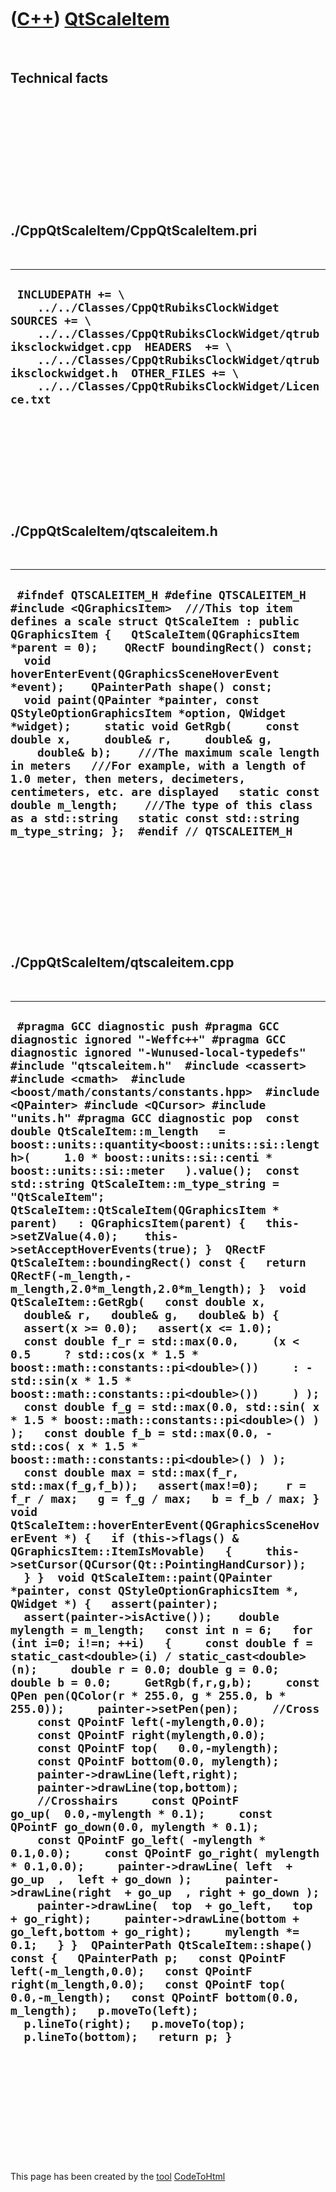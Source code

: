 



 

 

 

 

 

([C++](Cpp.md)) [QtScaleItem](CppQtScaleItem.md)
==================================================

 

Technical facts
---------------

 

 

 

 

 

 

./CppQtScaleItem/CppQtScaleItem.pri
-----------------------------------

 

  --------------------------------------------------------------------------------------------------------------------------------------------------------------------------------------------------------------------------------------------------------------------------------------------------
  ` INCLUDEPATH += \     ../../Classes/CppQtRubiksClockWidget  SOURCES += \     ../../Classes/CppQtRubiksClockWidget/qtrubiksclockwidget.cpp  HEADERS  += \     ../../Classes/CppQtRubiksClockWidget/qtrubiksclockwidget.h  OTHER_FILES += \     ../../Classes/CppQtRubiksClockWidget/Licence.txt`
  --------------------------------------------------------------------------------------------------------------------------------------------------------------------------------------------------------------------------------------------------------------------------------------------------

 

 

 

 

 

./CppQtScaleItem/qtscaleitem.h
------------------------------

 

  ---------------------------------------------------------------------------------------------------------------------------------------------------------------------------------------------------------------------------------------------------------------------------------------------------------------------------------------------------------------------------------------------------------------------------------------------------------------------------------------------------------------------------------------------------------------------------------------------------------------------------------------------------------------------------------------------------------------------------------------------------------------------------------------------------------------------
  ` #ifndef QTSCALEITEM_H #define QTSCALEITEM_H  #include <QGraphicsItem>  ///This top item defines a scale struct QtScaleItem : public QGraphicsItem {   QtScaleItem(QGraphicsItem *parent = 0);    QRectF boundingRect() const;    void hoverEnterEvent(QGraphicsSceneHoverEvent *event);    QPainterPath shape() const;     void paint(QPainter *painter, const QStyleOptionGraphicsItem *option, QWidget *widget);     static void GetRgb(     const double x,     double& r,     double& g,     double& b);    ///The maximum scale length in meters   ///For example, with a length of 1.0 meter, then meters, decimeters, centimeters, etc. are displayed   static const double m_length;    ///The type of this class as a std::string   static const std::string m_type_string; };  #endif // QTSCALEITEM_H`
  ---------------------------------------------------------------------------------------------------------------------------------------------------------------------------------------------------------------------------------------------------------------------------------------------------------------------------------------------------------------------------------------------------------------------------------------------------------------------------------------------------------------------------------------------------------------------------------------------------------------------------------------------------------------------------------------------------------------------------------------------------------------------------------------------------------------------

 

 

 

 

 

./CppQtScaleItem/qtscaleitem.cpp
--------------------------------

 

  --------------------------------------------------------------------------------------------------------------------------------------------------------------------------------------------------------------------------------------------------------------------------------------------------------------------------------------------------------------------------------------------------------------------------------------------------------------------------------------------------------------------------------------------------------------------------------------------------------------------------------------------------------------------------------------------------------------------------------------------------------------------------------------------------------------------------------------------------------------------------------------------------------------------------------------------------------------------------------------------------------------------------------------------------------------------------------------------------------------------------------------------------------------------------------------------------------------------------------------------------------------------------------------------------------------------------------------------------------------------------------------------------------------------------------------------------------------------------------------------------------------------------------------------------------------------------------------------------------------------------------------------------------------------------------------------------------------------------------------------------------------------------------------------------------------------------------------------------------------------------------------------------------------------------------------------------------------------------------------------------------------------------------------------------------------------------------------------------------------------------------------------------------------------------------------------------------------------------------------------------------------------------------------------------------------------------------------------------------------------------------------------------------------------------------------------------------------------------------------------------------------------------------------------------------------------------------------------------------------------------------------------------------------------------------------------------------------------------------------------------------------------------------------------------------------------------------------------------------------------------------------------------------------------------------------------------------------------------------------------------------------------------------------------------------------------------------------------------------------------------------------------------------------------------------------------------------------
  ` #pragma GCC diagnostic push #pragma GCC diagnostic ignored "-Weffc++" #pragma GCC diagnostic ignored "-Wunused-local-typedefs" #include "qtscaleitem.h"  #include <cassert> #include <cmath>  #include <boost/math/constants/constants.hpp>  #include <QPainter> #include <QCursor> #include "units.h" #pragma GCC diagnostic pop  const double QtScaleItem::m_length   = boost::units::quantity<boost::units::si::length>(     1.0 * boost::units::si::centi * boost::units::si::meter   ).value();  const std::string QtScaleItem::m_type_string = "QtScaleItem";  QtScaleItem::QtScaleItem(QGraphicsItem * parent)   : QGraphicsItem(parent) {   this->setZValue(4.0);    this->setAcceptHoverEvents(true); }  QRectF QtScaleItem::boundingRect() const {   return QRectF(-m_length,-m_length,2.0*m_length,2.0*m_length); }  void QtScaleItem::GetRgb(   const double x,   double& r,   double& g,   double& b) {   assert(x >= 0.0);   assert(x <= 1.0);    const double f_r = std::max(0.0,     (x < 0.5     ? std::cos(x * 1.5 * boost::math::constants::pi<double>())     : -std::sin(x * 1.5 * boost::math::constants::pi<double>())     ) );   const double f_g = std::max(0.0, std::sin( x * 1.5 * boost::math::constants::pi<double>() ) );   const double f_b = std::max(0.0, -std::cos( x * 1.5 * boost::math::constants::pi<double>() ) );   const double max = std::max(f_r, std::max(f_g,f_b));   assert(max!=0);    r = f_r / max;   g = f_g / max;   b = f_b / max; }  void QtScaleItem::hoverEnterEvent(QGraphicsSceneHoverEvent *) {   if (this->flags() & QGraphicsItem::ItemIsMovable)   {     this->setCursor(QCursor(Qt::PointingHandCursor));   } }  void QtScaleItem::paint(QPainter *painter, const QStyleOptionGraphicsItem *, QWidget *) {   assert(painter);   assert(painter->isActive());    double mylength = m_length;   const int n = 6;   for (int i=0; i!=n; ++i)   {     const double f = static_cast<double>(i) / static_cast<double>(n);     double r = 0.0; double g = 0.0; double b = 0.0;     GetRgb(f,r,g,b);     const QPen pen(QColor(r * 255.0, g * 255.0, b * 255.0));     painter->setPen(pen);     //Cross     const QPointF left(-mylength,0.0);     const QPointF right(mylength,0.0);     const QPointF top(   0.0,-mylength);     const QPointF bottom(0.0, mylength);     painter->drawLine(left,right);     painter->drawLine(top,bottom);     //Crosshairs     const QPointF go_up(  0.0,-mylength * 0.1);     const QPointF go_down(0.0, mylength * 0.1);     const QPointF go_left( -mylength * 0.1,0.0);     const QPointF go_right( mylength * 0.1,0.0);     painter->drawLine( left  + go_up  ,  left + go_down );     painter->drawLine(right  + go_up  , right + go_down );     painter->drawLine(  top  + go_left,   top + go_right);     painter->drawLine(bottom + go_left,bottom + go_right);     mylength *= 0.1;   } }  QPainterPath QtScaleItem::shape() const {   QPainterPath p;   const QPointF left(-m_length,0.0);   const QPointF right(m_length,0.0);   const QPointF top(   0.0,-m_length);   const QPointF bottom(0.0, m_length);   p.moveTo(left);   p.lineTo(right);   p.moveTo(top);   p.lineTo(bottom);   return p; }`
  --------------------------------------------------------------------------------------------------------------------------------------------------------------------------------------------------------------------------------------------------------------------------------------------------------------------------------------------------------------------------------------------------------------------------------------------------------------------------------------------------------------------------------------------------------------------------------------------------------------------------------------------------------------------------------------------------------------------------------------------------------------------------------------------------------------------------------------------------------------------------------------------------------------------------------------------------------------------------------------------------------------------------------------------------------------------------------------------------------------------------------------------------------------------------------------------------------------------------------------------------------------------------------------------------------------------------------------------------------------------------------------------------------------------------------------------------------------------------------------------------------------------------------------------------------------------------------------------------------------------------------------------------------------------------------------------------------------------------------------------------------------------------------------------------------------------------------------------------------------------------------------------------------------------------------------------------------------------------------------------------------------------------------------------------------------------------------------------------------------------------------------------------------------------------------------------------------------------------------------------------------------------------------------------------------------------------------------------------------------------------------------------------------------------------------------------------------------------------------------------------------------------------------------------------------------------------------------------------------------------------------------------------------------------------------------------------------------------------------------------------------------------------------------------------------------------------------------------------------------------------------------------------------------------------------------------------------------------------------------------------------------------------------------------------------------------------------------------------------------------------------------------------------------------------------------------------------------

 

 

 

 

 





 




This page has been created by the [tool](Tools.md)
[CodeToHtml](ToolCodeToHtml.md)
